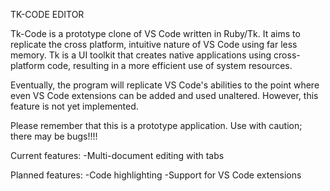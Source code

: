 TK-CODE EDITOR

Tk-Code is a prototype clone of VS Code written in Ruby/Tk. It aims to replicate the cross platform, intuitive nature of VS Code using far less memory. Tk is a UI toolkit that creates native applications using cross-platform code, resulting in a more efficient use of system resources.

Eventually, the program will replicate VS Code's abilities to the point where even VS Code extensions can be added and used unaltered. However, this feature is not yet implemented.

Please remember that this is a prototype application. Use with caution; there may be bugs!!!!

Current features:
-Multi-document editing with tabs

Planned features:
-Code highlighting
-Support for VS Code extensions


